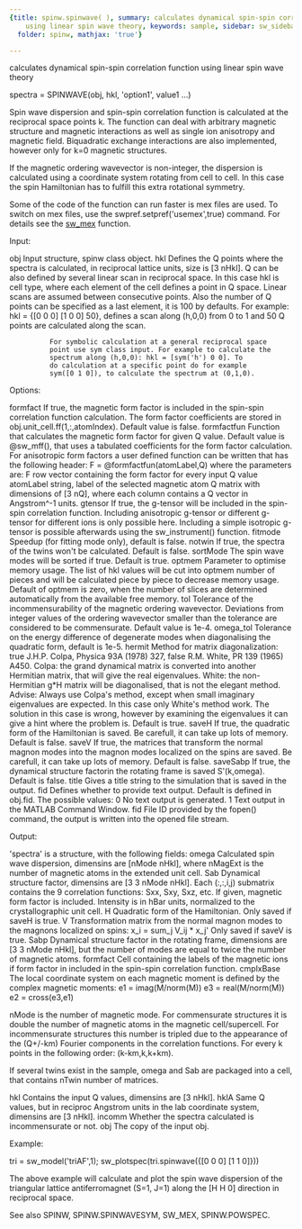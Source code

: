```yaml
---
{title: spinw.spinwave( ), summary: calculates dynamical spin-spin correlation function
    using linear spin wave theory, keywords: sample, sidebar: sw_sidebar, permalink: spinw_spinwave.html,
  folder: spinw, mathjax: 'true'}

---
```

calculates dynamical spin-spin correlation function using linear spin wave theory
 
spectra = SPINWAVE(obj, hkl, 'option1', value1 ...)
 
Spin wave dispersion and spin-spin correlation function is calculated at
the reciprocal space points k. The function can deal with arbitrary
magnetic structure and magnetic interactions as well as single ion
anisotropy and magnetic field. Biquadratic exchange interactions are also
implemented, however only for k=0 magnetic structures.
 
If the magnetic ordering wavevector is non-integer, the dispersion is
calculated using a coordinate system rotating from cell to cell. In this
case the spin Hamiltonian has to fulfill this extra rotational symmetry.
 
Some of the code of the function can run faster is mex files are used. To
switch on mex files, use the swpref.setpref('usemex',true) command. For
details see the <a href="matlab:help('sw_mex.m')">sw_mex</a> function.
 
 
Input:
 
obj           Input structure, spinw class object.
hkl           Defines the Q points where the spectra is calculated, in
              reciprocal lattice units, size is [3 nHkl]. Q can be also
              defined by several linear scan in reciprocal space. In this
              case hkl is cell type, where each element of the cell
              defines a point in Q space. Linear scans are assumed
              between consecutive points. Also the number of Q points can
              be specified as a last element, it is 100 by defaults. For
              example: hkl = {[0 0 0] [1 0 0]  50}, defines a scan along
              (h,0,0) from 0 to 1 and 50 Q points are calculated along
              the scan.
 
              For symbolic calculation at a general reciprocal space
              point use sym class input. For example to calculate the
              spectrum along (h,0,0): hkl = [sym('h') 0 0]. To
              do calculation at a specific point do for example
              sym([0 1 0]), to calculate the spectrum at (0,1,0).
 
Options:
 
formfact      If true, the magnetic form factor is included in the
              spin-spin correlation function calculation. The form factor
              coefficients are stored in obj.unit_cell.ff(1,:,atomIndex).
              Default value is false.
formfactfun   Function that calculates the magnetic form factor for given
              Q value. Default value is @sw_mff(), that uses a tabulated
              coefficients for the form factor calculation. For
              anisotropic form factors a user defined function can be
              written that has the following header:
                  F = @formfactfun(atomLabel,Q)
              where the parameters are:
                  F   row vector containing the form factor for every
                      input Q value
                  atomLabel string, label of the selected magnetic atom
                  Q   matrix with dimensions of [3 nQ], where each column
                      contains a Q vector in Angstrom^-1 units.
gtensor       If true, the g-tensor will be included in the spin-spin
              correlation function. Including anisotropic g-tensor or
              different g-tensor for different ions is only possible
              here. Including a simple isotropic g-tensor is possible
              afterwards using the sw_instrument() function.
fitmode       Speedup (for fitting mode only), default is false.
notwin        If true, the spectra of the twins won't be calculated.
              Default is false.
sortMode      The spin wave modes will be sorted if true. Default is
              true.
optmem        Parameter to optimise memory usage. The list of hkl values
              will be cut into optmem number of pieces and will be
              calculated piece by piece to decrease memory usage. Default
              of optmem is zero, when the number of slices are determined
              automatically from the available free memory.
tol           Tolerance of the incommensurability of the magnetic
              ordering wavevector. Deviations from integer values of the
              ordering wavevector smaller than the tolerance are
              considered to be commensurate. Default value is 1e-4.
omega_tol     Tolerance on the energy difference of degenerate modes when
              diagonalising the quadratic form, default is 1e-5.
hermit        Method for matrix diagonalization:
                  true      J.H.P. Colpa, Physica 93A (1978) 327,
                  false     R.M. White, PR 139 (1965) A450.
              Colpa: the grand dynamical matrix is converted into another
                     Hermitian matrix, that will give the real
                     eigenvalues.
              White: the non-Hermitian g*H matrix will be diagonalised,
                     that is not the elegant method.
              Advise:
              Always use Colpa's method, except when small imaginary
              eigenvalues are expected. In this case only White's method
              work. The solution in this case is wrong, however by
              examining the eigenvalues it can give a hint where the
              problem is.
              Default is true.
saveH         If true, the quadratic form of the Hamiltonian is saved. Be
              carefull, it can take up lots of memory. Default is false.
saveV         If true, the matrices that transform the normal magnon
              modes into the magnon modes localized on the spins are
              saved. Be carefull, it can take up lots of memory.
              Default is false.
saveSabp      If true, the dynamical structure factorin the rotating
              frame is saved S'(k,omega). Default is false.
title         Gives a title string to the simulation that is saved in the
              output.
fid           Defines whether to provide text output. Default is defined
              in obj.fid. The possible values:
                  0       No text output is generated.
                  1       Text output in the MATLAB Command Window.
                  fid     File ID provided by the fopen() command, the
                          output is written into the opened file stream.
 
Output:
 
'spectra' is a structure, with the following fields:
omega         Calculated spin wave dispersion, dimensins are
              [nMode nHkl], where nMagExt is the number of magnetic
              atoms in the extended unit cell.
Sab           Dynamical structure factor, dimensins are
              [3 3 nMode nHkl]. Each (:,:,i,j) submatrix contains the
              9 correlation functions: Sxx, Sxy, Sxz, etc. If given,
              magnetic form factor is included. Intensity is in hBar
              units, normalized to the crystallographic unit cell.
H             Quadratic form of the Hamiltonian.
              Only saved if saveH is true.
V             Transformation matrix from the normal magnon modes to the
              magnons localized on spins:
                  x_i = sum_j V_ij * x_j'
              Only saved if saveV is true.
Sabp          Dynamical structure factor in the rotating frame,
              dimensions are [3 3 nMode nHkl], but the number of modes
              are equal to twice the number of magnetic atoms.
formfact      Cell containing the labels of the magnetic ions if form
              factor in included in the spin-spin correlation function.
cmplxBase     The local coordinate system on each magnetic moment is
              defined by the complex magnetic moments:
                  e1 = imag(M/norm(M))
                  e3 = real(M/norm(M))
                  e2 = cross(e3,e1)
 
nMode is the number of magnetic mode. For commensurate structures it is
double the number of magnetic atoms in the magnetic cell/supercell. For
incommensurate structures this number is tripled due to the appearance of
the (Q+/-km) Fourier components in the correlation functions. For every k
points in the following order: (k-km,k,k+km).
 
If several twins exist in the sample, omega and Sab are packaged into a
cell, that contains nTwin number of matrices.
 
hkl           Contains the input Q values, dimensins are [3 nHkl].
hklA          Same Q values, but in reciproc Angstrom units in the
              lab coordinate system, dimensins are [3 nHkl].
incomm        Whether the spectra calculated is incommensurate or not.
obj           The copy of the input obj.
 
Example:
 
tri = sw_model('triAF',1);
sw_plotspec(tri.spinwave({[0 0 0] [1 1 0]}))
 
The above example will calculate and plot the spin wave dispersion of the
triangular lattice antiferromagnet (S=1, J=1) along the [H H 0] direction
in reciprocal space.
 
See also SPINW, SPINW.SPINWAVESYM, SW_MEX, SPINW.POWSPEC.
 

